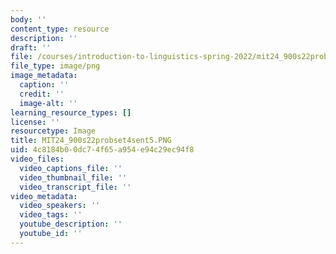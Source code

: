 ```yaml
---
body: ''
content_type: resource
description: ''
draft: ''
file: /courses/introduction-to-linguistics-spring-2022/mit24_900s22probset4sent5.png
file_type: image/png
image_metadata:
  caption: ''
  credit: ''
  image-alt: ''
learning_resource_types: []
license: ''
resourcetype: Image
title: MIT24_900s22probset4sent5.PNG
uid: 4c8184b0-0dc7-4f65-a954-e94c29ec94f8
video_files:
  video_captions_file: ''
  video_thumbnail_file: ''
  video_transcript_file: ''
video_metadata:
  video_speakers: ''
  video_tags: ''
  youtube_description: ''
  youtube_id: ''
---
```

